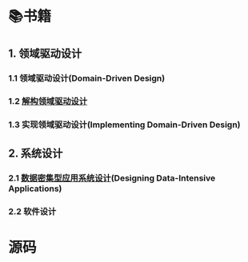 # 📚书籍
## 1. 领域驱动设计
### 1.1 领域驱动设计(Domain-Driven Design)
### 1.2 [解构领域驱动设计](https://github.com/L-Twilight/read/blob/main/book/ddd/%E8%A7%A3%E6%9E%84%E9%A2%86%E5%9F%9F%E9%A9%B1%E5%8A%A8%E8%AE%BE%E8%AE%A1.md)
### 1.3 实现领域驱动设计(Implementing Domain-Driven Design)
## 2. 系统设计
### 2.1 [数据密集型应用系统设计](https://github.com/L-Twilight/read/blob/main/book/system.design/Designing%20Data-Intensive%20Applications.md)(Designing Data-Intensive Applications)
### 2.2 软件设计
# 源码
